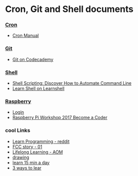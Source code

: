 
Cron, Git and Shell documents
======

### [Cron](https://github.com/ttltrk/ELSE/tree/master/CRON)
  * [Cron Manual](https://github.com/ttltrk/ELSE/blob/master/CRON/cron.txt)

### [Git](https://github.com/ttltrk/ELSE/tree/master/GIT)
  * [Git on Codecademy](https://github.com/ttltrk/ELSE/blob/master/GIT/DOC/git.txt)
  
### [Shell](https://github.com/ttltrk/ELSE/tree/master/SHELL)
  * [Shell Scripting: Discover How to Automate Command Line](https://github.com/ttltrk/ELSE/blob/master/SHELL/UDEMY_SH_SCR.MD)
  * [Learn Shell on Learnshell](https://github.com/ttltrk/ELSE/blob/master/SHELL/LEARNSHELL_SH.txt)

### [Raspberry](https://github.com/ttltrk/ELSE/tree/master/RPI)
  * [Login](https://github.com/ttltrk/ELSE/blob/master/RPI/LOGIN.MD)
  * [Raspberry Pi Workshop 2017 Become a Coder](https://github.com/ttltrk/ELSE/blob/master/RPI/UDEMY_RPI_WS.MD)

### cool Links
  * [Learn Programming - reddit](https://www.reddit.com/r/learnprogramming/wiki/faq)
  * [FCC story - 01](http://themodernblock.com/interviews/quincy-larson-better-information-better-decisions/)
  * [Lifelong Learning - AOM](http://www.artofmanliness.com/2013/03/18/how-and-why-to-become-a-lifelong-learner/)
  * [drawing](http://conceptartempire.com/build-a-sketching-habit/)
  * [learn 15 min a day ](http://blog.teamtreehouse.com/what-you-can-learn-in-15-mins?cid=4732&category=community&utm_source=twitter&utm_medium=social&utm_campaign=social-april-2017&utm_content=blog-post)
  * [3 ways to lear](http://blog.teamtreehouse.com/3-ways-learn-better-studying-less?cid=4732&category=industry&utm_source=twitterk&utm_campaign=social-february-2017&utm_medium=social&utm_content=learn-better-study-less)
